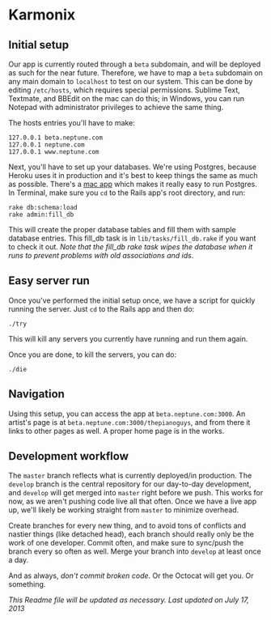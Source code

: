 # Karmonix

## Initial setup
Our app is currently routed through a ```beta``` subdomain, and will be deployed as such for the
near future. Therefore, we have to map a ```beta``` subdomain on any main domain to ```localhost```
to test on our system. This can be done by editing ```/etc/hosts```, which requires special
permissions. Sublime Text, Textmate, and BBEdit on the mac can do this; in Windows, you can run
Notepad with administrator privileges to achieve the same thing. 

The hosts entries you'll have to make:

    127.0.0.1 beta.neptune.com
    127.0.0.1 neptune.com
    127.0.0.1 www.neptune.com

Next, you'll have to set up your databases. We're using Postgres, because Heroku uses it in
production and it's best to keep things the same as much as possible. There's a
[mac app](http://postgresapp.com) which makes it really easy to run Postgres. In Terminal, make sure
you ```cd``` to the Rails app's root directory, and run:

    rake db:schema:load
    rake admin:fill_db

This will create the proper database tables and fill them with sample database entries. This fill_db task is in ```lib/tasks/fill_db.rake``` if you want to check it out. 
*Note that the fill_db rake task wipes the database when it runs to prevent problems with old associations and ids*. 

## Easy server run
Once you've performed the initial setup once, we have a script for quickly running the server. Just
```cd``` to the Rails app and then do:

    ./try
    
This will kill any servers you currently have running and run them again. 

Once you are done, to kill the servers, you can do:

    ./die

## Navigation

Using this setup, you can access the app at ```beta.neptune.com:3000```. An artist's page is at
```beta.neptune.com:3000/thepianoguys```, and from there it links to other pages as well. 
A proper home page is in the works.

## Development workflow
The ```master``` branch reflects what is currently deployed/in production. The ```develop``` branch
is the central repository for our day-to-day development, and ```develop``` will get merged into
```master``` right before we push. This works for now, as we aren't pushing code live all that
often. Once we have a live app up, we'll likely be working straight from ```master``` to minimize
overhead. 

Create branches for every new thing, and to avoid tons of conflicts and nastier things (like
detached head), each branch should really only be the work of one developer. Commit often, and make
sure to sync/push the branch every so often as well. Merge your branch into ```develop``` at least
once a day.

And as always, *don't commit broken code*. Or the Octocat will get you. Or something.


*This Readme file will be updated as necessary. Last updated on July 17, 2013*

